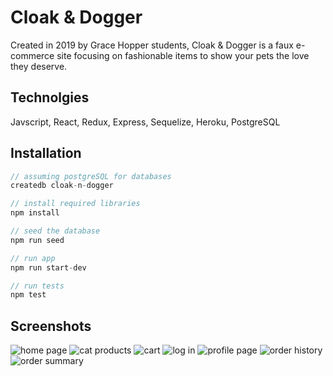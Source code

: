 # Cloak & Dogger

Created in 2019 by Grace Hopper students, Cloak & Dogger is a faux e-commerce site focusing on fashionable items to show your pets the love they deserve.

## Technolgies
Javscript, React, Redux, Express, Sequelize, Heroku, PostgreSQL

## Installation

```js
// assuming postgreSQL for databases
createdb cloak-n-dogger

// install required libraries
npm install 

// seed the database
npm run seed 

// run app
npm run start-dev

// run tests
npm test

```
## Screenshots

![home page](https://github.com/honey-nut-cheerinodes/grace-shopper/blob/master/app-screenshots/cloak-n-dogger-1.jpeg)
![cat products](https://github.com/honey-nut-cheerinodes/grace-shopper/blob/master/app-screenshots/cloak-n-dogger-2.jpeg)
![cart](https://github.com/honey-nut-cheerinodes/grace-shopper/blob/master/app-screenshots/cloak-n-dogger-4.jpeg)
![log in](https://github.com/honey-nut-cheerinodes/grace-shopper/blob/master/app-screenshots/cloak-n-dogger-5.jpeg)
![profile page](https://github.com/honey-nut-cheerinodes/grace-shopper/blob/master/app-screenshots/cloak-n-dogger-6.jpeg)
![order history](https://github.com/honey-nut-cheerinodes/grace-shopper/blob/master/app-screenshots/cloak-n-dogger-7.jpeg)
![order summary](https://github.com/honey-nut-cheerinodes/grace-shopper/blob/master/app-screenshots/cloak-n-dogger-8.jpeg)
